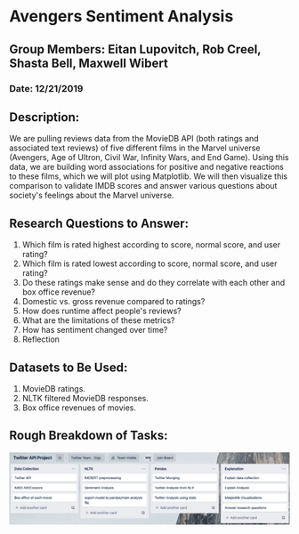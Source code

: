 # Avengers Sentiment Analysis
## Group Members: Eitan Lupovitch, Rob Creel, Shasta Bell, Maxwell Wibert
### Date: 12/21/2019
## Description:
We are pulling reviews data from the MovieDB API (both ratings and associated text reviews) of five different films in the Marvel universe (Avengers, Age of Ultron, Civil War, Infinity Wars, and End Game). Using this data, we are building word associations for positive and negative reactions to these films, which we will plot using Matplotlib. We will then visualize this comparison to validate IMDB scores and answer various questions about society's feelings about the Marvel universe.
## Research Questions to Answer:
1. Which film is rated highest according to score, normal score, and user rating?
2. Which film is rated lowest according to score, normal score, and user rating?
3. Do these ratings make sense and do they correlate with each other and box office revenue?
4. Domestic vs. gross revenue compared to ratings?
5. How does runtime affect people's reviews?
6. What are the limitations of these metrics?
7. How has sentiment changed over time?
8. Reflection
## Datasets to Be Used:
1. MovieDB ratings.
2. NLTK filtered MovieDB responses.
3. Box office revenues of movies.
## Rough Breakdown of Tasks:
![Trello](./Resources/Trello.png)
